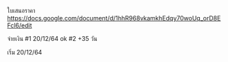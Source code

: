 ใบเสนอราคา
https://docs.google.com/document/d/1hhR968vkamkhEdqy70woUq_orD8EFcl6/edit

จ่ายเงิน
#1 20/12/64 ok
#2 +35 วัน

เริ่ม 20/12/64